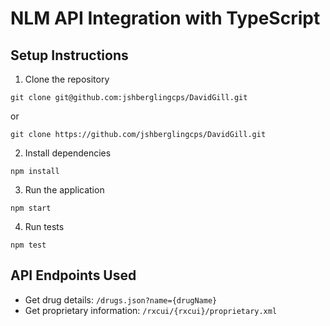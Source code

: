 # NLM API Integration with TypeScript

## Setup Instructions

1. Clone the repository
  ```
  git clone git@github.com:jshberglingcps/DavidGill.git
  ```
  or
  ```
  git clone https://github.com/jshberglingcps/DavidGill.git
  ```

2. Install dependencies
  ```
  npm install
  ```

3. Run the application
  ```
  npm start
  ```

4. Run tests
  ```
  npm test
  ```

## API Endpoints Used

- Get drug details: `/drugs.json?name={drugName}`
- Get proprietary information: `/rxcui/{rxcui}/proprietary.xml`
